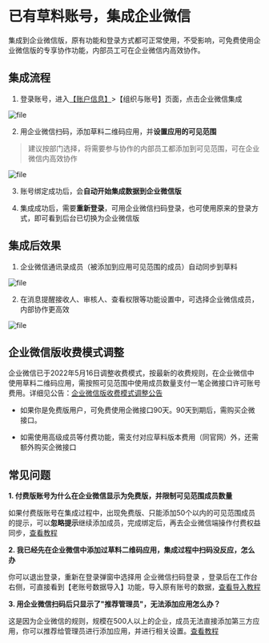 # 已有草料账号，集成企业微信

集成到企业微信版，原有功能和登录方式都可正常使用，不受影响，可免费使用企业微信版的专享协作功能，内部员工可在企业微信内高效协作。

## 集成流程

1. 登录账号，进入[【账户信息】](https://user.cli.im/center/userinfo)>【组织与账号】页面，点击企业微信集成

![file](//blogcdnimg.clewm.net/2022/09/image-1664419777996_16644197789185.png?x-oss-process=image/auto-orient,1/quality,q_50/format,jpg)

2. 用企业微信扫码，添加草料二维码应用，并**设置应用的可见范围**

> 建议按部门选择，将需要参与协作的内部员工都添加到可见范围，可在企业微信内高效协作

![file](//blogcdnimg.clewm.net/2022/01/image-1643090657267_16430906567732.png?x-oss-process=image/auto-orient,1/quality,q_50/format,jpg)

3. 账号绑定成功后，会**自动开始集成数据到企业微信版**

4. 集成成功后，需要**重新登录**，可用企业微信扫码登录，也可使用原来的登录方式，即可看到后台已切换为企业微信版

## 集成后效果

1. 企业微信通讯录成员（被添加到应用可见范围的成员）自动同步到草料

![file](//blogcdnimg.clewm.net/2021/12/image-1640767026509_16407670269931.png?x-oss-process=image/auto-orient,1/quality,q_50/format,jpg)

2. 在消息提醒接收人、审核人、查看权限等功能设置中，可选择企业微信成员，内部协作更高效

![file](//blogcdnimg.clewm.net/2021/12/image-1640766592680_16407665930047.png?x-oss-process=image/auto-orient,1/quality,q_50/format,jpg)

## 企业微信版收费模式调整

企业微信已于2022年5月16日调整收费模式，按最新的收费规则，在企业微信中使用草料二维码应用，需按照可见范围中使用成员数量支付一笔企微接口许可账号费用。详细见公告：[企业微信版收费模式调整公告](https://cli.im/help/76366)

- 如果你是免费版用户，可免费使用企微接口90天。90天到期后，需购买企微接口。

- 如需使用高级成员等付费功能，需支付对应草料版本费用（同官网）外，还需额外购买企微接口

## 常见问题

**1. 付费版账号为什么在企业微信显示为免费版，并限制可见范围成员数量**

如果付费版账号在集成过程中，出现免费版、只能添加50个以内的可见范围成员的提示，可以**忽略提示**继续添加成员，完成绑定后，再去企业微信端操作付费权益同步，[查看教程](https://cli.im/help/69993)

**2. 我已经先在企业微信中添加过草料二维码应用，集成过程中扫码没反应，怎么办**

你可以退出登录，重新在登录弹窗中选择用 企业微信扫码登录 ，登录后在工作台右侧，可直接看到【老账号数据导入】功能，导入原有账号的数据，[查看导入教程](https://cli.im/help/69625)

**3. 用企业微信扫码后只显示了"推荐管理员"，无法添加应用怎么办？**

这是因为企业微信的规则，规模在500人以上的企业，成员无法直接添加第三方应用，你可以推荐给管理员进行添加应用，并进行相关设置。[查看教程](https://cli.im/help/69676)